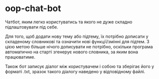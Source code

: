 # oop-chat-bot
Чатбот, яким легко користуватись та якого не дуже складно підлаштовувати під себе.

Для того, щоб додати нову тему або підтему, їх потрібно дописати у складеному словникові та означити нові функції/змінні для підтем. З цією метою більше нічого дописувати не потрібно, оскільки програма автоматично на старті згенерує нового словника, за яким вона працюватиме.

Також бот записує діалог між користувачем і собою та зберігає його у форматі .txt, зразок такого діалогу наведено у відповідному файлі.
